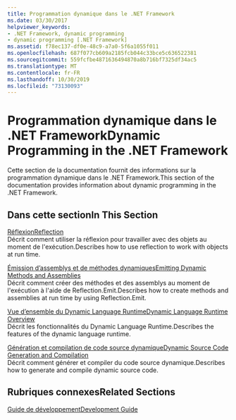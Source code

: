 ```yaml
---
title: Programmation dynamique dans le .NET Framework
ms.date: 03/30/2017
helpviewer_keywords:
- .NET Framework, dynamic programming
- dynamic programming [.NET Framework]
ms.assetid: f78ec137-df0e-48c9-a7a0-5f6a1055f011
ms.openlocfilehash: 687f077cb609a2185fcb044c33bce5c636522381
ms.sourcegitcommit: 559fcfbe4871636494870a8b716bf7325df34ac5
ms.translationtype: MT
ms.contentlocale: fr-FR
ms.lasthandoff: 10/30/2019
ms.locfileid: "73130093"
---
```

# <a name="dynamic-programming-in-the-net-framework"></a><span data-ttu-id="5cba4-102">Programmation dynamique dans le .NET Framework</span><span class="sxs-lookup"><span data-stu-id="5cba4-102">Dynamic Programming in the .NET Framework</span></span>
<span data-ttu-id="5cba4-103">Cette section de la documentation fournit des informations sur la programmation dynamique dans le .NET Framework.</span><span class="sxs-lookup"><span data-stu-id="5cba4-103">This section of the documentation provides information about dynamic programming in the .NET Framework.</span></span>  
  
## <a name="in-this-section"></a><span data-ttu-id="5cba4-104">Dans cette section</span><span class="sxs-lookup"><span data-stu-id="5cba4-104">In This Section</span></span>  
 [<span data-ttu-id="5cba4-105">Réflexion</span><span class="sxs-lookup"><span data-stu-id="5cba4-105">Reflection</span></span>](reflection.md)  
 <span data-ttu-id="5cba4-106">Décrit comment utiliser la réflexion pour travailler avec des objets au moment de l'exécution.</span><span class="sxs-lookup"><span data-stu-id="5cba4-106">Describes how to use reflection to work with objects at run time.</span></span>  
  
 [<span data-ttu-id="5cba4-107">Émission d’assemblys et de méthodes dynamiques</span><span class="sxs-lookup"><span data-stu-id="5cba4-107">Emitting Dynamic Methods and Assemblies</span></span>](emitting-dynamic-methods-and-assemblies.md)  
 <span data-ttu-id="5cba4-108">Décrit comment créer des méthodes et des assemblys au moment de l'exécution à l'aide de Reflection.Emit.</span><span class="sxs-lookup"><span data-stu-id="5cba4-108">Describes how to create methods and assemblies at run time by using Reflection.Emit.</span></span>  
  
 [<span data-ttu-id="5cba4-109">Vue d’ensemble du Dynamic Language Runtime</span><span class="sxs-lookup"><span data-stu-id="5cba4-109">Dynamic Language Runtime Overview</span></span>](dynamic-language-runtime-overview.md)  
 <span data-ttu-id="5cba4-110">Décrit les fonctionnalités du Dynamic Language Runtime.</span><span class="sxs-lookup"><span data-stu-id="5cba4-110">Describes the features of the dynamic language runtime.</span></span>  
  
 [<span data-ttu-id="5cba4-111">Génération et compilation de code source dynamique</span><span class="sxs-lookup"><span data-stu-id="5cba4-111">Dynamic Source Code Generation and Compilation</span></span>](dynamic-source-code-generation-and-compilation.md)  
 <span data-ttu-id="5cba4-112">Décrit comment générer et compiler du code source dynamique.</span><span class="sxs-lookup"><span data-stu-id="5cba4-112">Describes how to generate and compile dynamic source code.</span></span>  
  
## <a name="related-sections"></a><span data-ttu-id="5cba4-113">Rubriques connexes</span><span class="sxs-lookup"><span data-stu-id="5cba4-113">Related Sections</span></span>  
 [<span data-ttu-id="5cba4-114">Guide de développement</span><span class="sxs-lookup"><span data-stu-id="5cba4-114">Development Guide</span></span>](../development-guide.md)  
